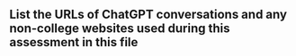 ## List the URLs of ChatGPT conversations and any non-college websites used during this assessment in this file
